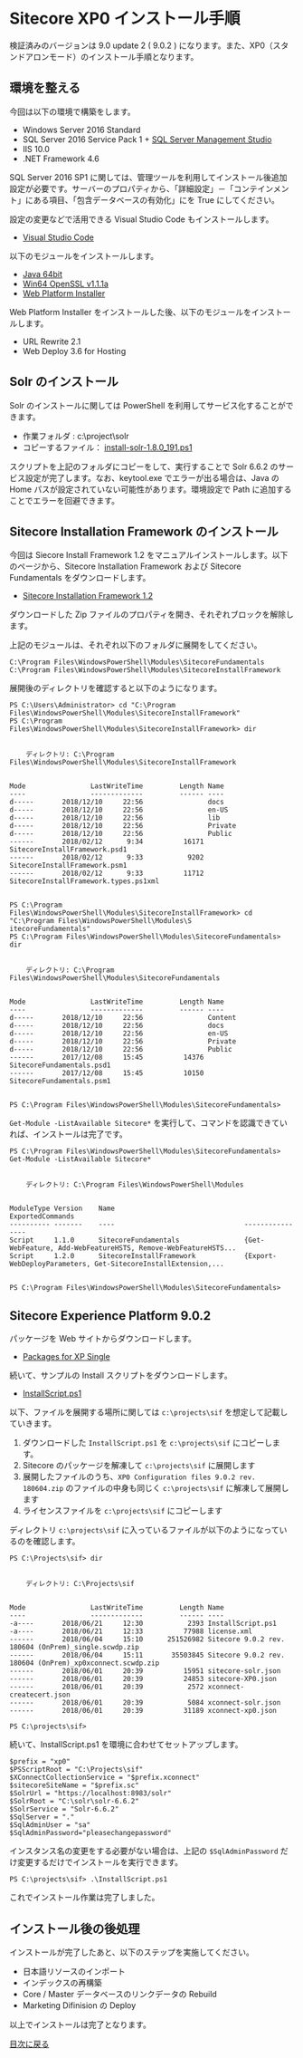 # Sitecore XP0 インストール手順
検証済みのバージョンは 9.0 update 2 ( 9.0.2 ) になります。また、XP0（スタンドアロンモード）のインストール手順となります。

## 環境を整える
今回は以下の環境で構築をします。

* Windows Server 2016 Standard
* SQL Server 2016 Service Pack 1 + [SQL Server Management Studio](https://docs.microsoft.com/ja-jp/sql/ssms/download-sql-server-management-studio-ssms)
* IIS 10.0
* .NET Framework 4.6

SQL Server 2016 SP1 に関しては、管理ツールを利用してインストール後追加設定が必要です。サーバーのプロパティから、「詳細設定」－「コンテインメント」にある項目、「包含データベースの有効化」にを True にしてください。

設定の変更などで活用できる Visual Studio Code もインストールします。

* [Visual Studio Code](https://code.visualstudio.com/download)

以下のモジュールをインストールします。
* [Java 64bit](https://www.java.com/ja/download/manual.jsp)
* [Win64 OpenSSL v1.1.1a](http://slproweb.com/products/Win32OpenSSL.html)
* [Web Platform Installer](https://www.microsoft.com/web/downloads/platform.aspx)

Web Platform Installer をインストールした後、以下のモジュールをインストールします。
* URL Rewrite 2.1
* Web Deploy 3.6 for Hosting

## Solr のインストール
Solr のインストールに関しては PowerShell を利用してサービス化することができます。

* 作業フォルダ : c:\project\solr
* コピーするファイル： [install-solr-1.8.0_191.ps1](https://github.com/SitecoreJapan/InstallScript/tree/master/solr/)

スクリプトを上記のフォルダにコピーをして、実行することで Solr 6.6.2 のサービス設定が完了します。なお、keytool.exe でエラーが出る場合は、Java の Home パスが設定されていない可能性があります。環境設定で Path に追加することでエラーを回避できます。

## Sitecore Installation Framework のインストール

今回は Siecore Install Framework 1.2 をマニュアルインストールします。以下のページから、Sitecore Installation Framework および Sitecore Fundamentals をダウンロードします。

* [Sitecore Installation Framework 1.2](https://dev.sitecore.net/Downloads/Sitecore_Installation_Framework/1x/Sitecore_Installation_Framework_12.aspx)

ダウンロードした Zip ファイルのプロパティを開き、それぞれブロックを解除します。

上記のモジュールは、それぞれ以下のフォルダに展開をしてください。

`C:\Program Files\WindowsPowerShell\Modules\SitecoreFundamentals`
`C:\Program Files\WindowsPowerShell\Modules\SitecoreInstallFramework`

展開後のディレクトリを確認すると以下のようになります。

```
PS C:\Users\Administrator> cd "C:\Program Files\WindowsPowerShell\Modules\SitecoreInstallFramework"
PS C:\Program Files\WindowsPowerShell\Modules\SitecoreInstallFramework> dir


    ディレクトリ: C:\Program Files\WindowsPowerShell\Modules\SitecoreInstallFramework


Mode                LastWriteTime         Length Name
----                -------------         ------ ----
d-----       2018/12/10     22:56                docs
d-----       2018/12/10     22:56                en-US
d-----       2018/12/10     22:56                lib
d-----       2018/12/10     22:56                Private
d-----       2018/12/10     22:56                Public
------       2018/02/12      9:34          16171 SitecoreInstallFramework.psd1
------       2018/02/12      9:33           9202 SitecoreInstallFramework.psm1
------       2018/02/12      9:33          11712 SitecoreInstallFramework.types.ps1xml


PS C:\Program Files\WindowsPowerShell\Modules\SitecoreInstallFramework> cd "C:\Program Files\WindowsPowerShell\Modules\S
itecoreFundamentals"
PS C:\Program Files\WindowsPowerShell\Modules\SitecoreFundamentals> dir


    ディレクトリ: C:\Program Files\WindowsPowerShell\Modules\SitecoreFundamentals


Mode                LastWriteTime         Length Name
----                -------------         ------ ----
d-----       2018/12/10     22:56                Content
d-----       2018/12/10     22:56                docs
d-----       2018/12/10     22:56                en-US
d-----       2018/12/10     22:56                Private
d-----       2018/12/10     22:56                Public
------       2017/12/08     15:45          14376 SitecoreFundamentals.psd1
------       2017/12/08     15:45          10150 SitecoreFundamentals.psm1


PS C:\Program Files\WindowsPowerShell\Modules\SitecoreFundamentals>

```
 `Get-Module -ListAvailable Sitecore*` を実行して、コマンドを認識できていれば、インストールは完了です。

```
PS C:\Program Files\WindowsPowerShell\Modules\SitecoreFundamentals>  Get-Module -ListAvailable Sitecore*


    ディレクトリ: C:\Program Files\WindowsPowerShell\Modules


ModuleType Version    Name                                ExportedCommands
---------- -------    ----                                ----------------
Script     1.1.0      SitecoreFundamentals                {Get-WebFeature, Add-WebFeatureHSTS, Remove-WebFeatureHSTS...
Script     1.2.0      SitecoreInstallFramework            {Export-WebDeployParameters, Get-SitecoreInstallExtension,...


PS C:\Program Files\WindowsPowerShell\Modules\SitecoreFundamentals>
```

## Sitecore Experience Platform 9.0.2
パッケージを Web サイトからダウンロードします。
* [Packages for XP Single](https://dev.sitecore.net/Downloads/Sitecore_Experience_Platform/90/Sitecore_Experience_Platform_90_Update2.aspx)

続いて、サンプルの Install スクリプトをダウンロードします。
* [InstallScript.ps1](https://github.com/SitecoreJapan/InstallScript/blob/master/902/InstallScript.ps1)

以下、ファイルを展開する場所に関しては `c:\projects\sif` を想定して記載していきます。  
1. ダウンロードした `InstallScript.ps1` を `c:\projects\sif` にコピーします。
2. Sitecore のパッケージを解凍して `c:\projects\sif` に展開します
3. 展開したファイルのうち、`XP0 Configuration files 9.0.2 rev. 180604.zip` のファイルの中身も同じく `c:\projects\sif` に解凍して展開します
4. ライセンスファイルを `c:\projects\sif` にコピーします

ディレクトリ `c:\projects\sif` に入っているファイルが以下のようになっているのを確認します。
```
PS C:\Projects\sif> dir


    ディレクトリ: C:\Projects\sif


Mode                LastWriteTime         Length Name
----                -------------         ------ ----
-a----       2018/06/21     12:30           2393 InstallScript.ps1
-a----       2018/06/21     12:33          77988 license.xml
------       2018/06/04     15:10      251526982 Sitecore 9.0.2 rev. 180604 (OnPrem)_single.scwdp.zip
------       2018/06/04     15:11       35503845 Sitecore 9.0.2 rev. 180604 (OnPrem)_xp0xconnect.scwdp.zip
------       2018/06/01     20:39          15951 sitecore-solr.json
------       2018/06/01     20:39          24853 sitecore-XP0.json
------       2018/06/01     20:39           2572 xconnect-createcert.json
------       2018/06/01     20:39           5084 xconnect-solr.json
------       2018/06/01     20:39          31189 xconnect-xp0.json

PS C:\projects\sif>
```
続いて、InstallScript.ps1 を環境に合わせてセットアップします。
```
$prefix = "xp0"
$PSScriptRoot = "C:\Projects\sif"
$XConnectCollectionService = "$prefix.xconnect"
$sitecoreSiteName = "$prefix.sc"
$SolrUrl = "https://localhost:8983/solr"
$SolrRoot = "C:\solr\solr-6.6.2"
$SolrService = "Solr-6.6.2"
$SqlServer = "."
$SqlAdminUser = "sa"
$SqlAdminPassword="pleasechangepassword"
```
インスタンス名の変更をする必要がない場合は、上記の `$SqlAdminPassword` だけ変更するだけでインストールを実行できます。

```
PS C:\projects\sif> .\InstallScript.ps1
```
これでインストール作業は完了しました。

## インストール後の後処理

インストールが完了したあと、以下のステップを実施してください。

* 日本語リソースのインポート
* インデックスの再構築
* Core / Master データベースのリンクデータの Rebuild
* Marketing Difinision の Deploy 

以上でインストールは完了となります。

[目次に戻る](../Home.md)